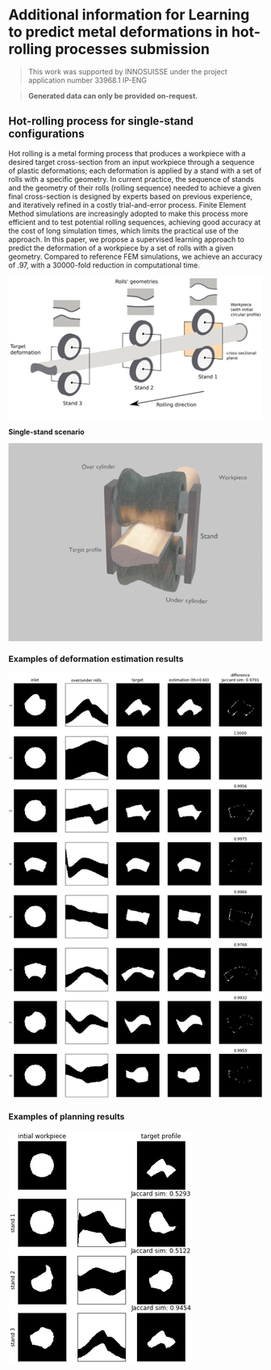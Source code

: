 # Additional information for Learning to predict metal deformations in hot-rolling processes submission

> This work was supported by INNOSUISSE under the project application number 33968.1 IP-ENG

> **Generated data can only be provided on-request.**

## Hot-rolling process for single-stand configurations


Hot rolling is a metal forming process that produces a workpiece with a desired target cross-section from an input workpiece through a sequence of plastic deformations; each deformation is applied by a stand with a set of rolls with a specific geometry. In current practice, the sequence of stands and the geometry of their rolls (rolling sequence) needed to achieve a given final cross-section is designed by experts based on previous experience, and iteratively refined in a costly trial-and-error process. Finite Element Method simulations are increasingly adopted to make this process more efficient and to test potential rolling sequences, achieving good accuracy at the cost of long simulation times, which limits the practical use of the approach.  In this paper, we propose a supervised learning approach to predict the deformation of a workpiece by a set of rolls with a given geometry. Compared to reference FEM simulations, we achieve an accuracy of $.97$, with a 30000-fold reduction in computational time. 

![Hot-rolling schematic](media/rollpassing_schematic.png)


**Single-stand scenario**

![Hot-rolling single-stand scenario](media/single-stand.gif)


### Examples of deformation estimation results

![Hot-rolling deformation estimation examples](media/2dsimestimationsamples_onlyO.png)

### Examples of planning results

![Hot-rolling planning example](media/exblindplanning.png)

